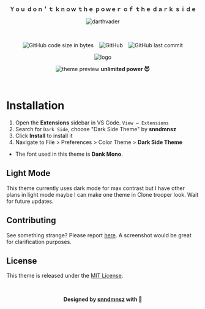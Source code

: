 &ensp;
<div align="center">

**Ｙｏｕ  ｄｏｎ＇ｔ  ｋｎｏｗ  ｔｈｅ  ｐｏｗｅｒ  ｏｆ  ｔｈｅ ｄａｒｋ  ｓｉｄｅ**

<img  src="https://64.media.tumblr.com/745c49571857450dd4698b07f3aba16f/tumblr_oy0zcpPgSY1w8mobyo4_540.gifv" alt="darthvader"/>

&ensp;

![GitHub code size in bytes](https://img.shields.io/github/languages/code-size/snndmnsz/dark-side-theme?color=%23ca3e47&style=for-the-badge) &ensp;  ![GitHub](https://img.shields.io/github/license/snndmnsz/dark-side-theme?color=%23ca3e47&style=for-the-badge) &ensp; ![GitHub last commit](https://img.shields.io/github/last-commit/snndmnsz/dark-side-theme?color=%23ca3e47&style=for-the-badge)

<img  src="https://i.imgur.com/vHJu0ga.png" alt="logo"/>

![theme preview](https://i.imgur.com/NtmBOaT.png)
**unlimited power 😈**

</div>

&ensp;


# Installation

1. Open the **Extensions** sidebar in VS Code. `View → Extensions`
1. Search for `Dark Side`, choose "Dark Side Theme" by **snndmnsz**
1. Click **Install** to install it
1. Navigate to File > Preferences > Color Theme > **Dark Side Theme**


- The font used in this theme is **Dank Mono**.


## Light Mode
This theme currently uses dark mode for max contrast but I have other plans in light mode maybe I can make one theme in Clone trooper look. Wait for future updates.


## Contributing
See something strange? Please report [here](https://github.com/snndmnsz/dark-side-theme). A screenshot would be great for clarification purposes. 


## License
This theme is released under the [MIT License](https://github.com/snndmnsz/dark-side-theme/blob/main/LICENSE).


<div align="center">
&ensp;

**Designed by [snndmnsz](Https://Github.Com/Snndmnsz) with 🍌**


</div>